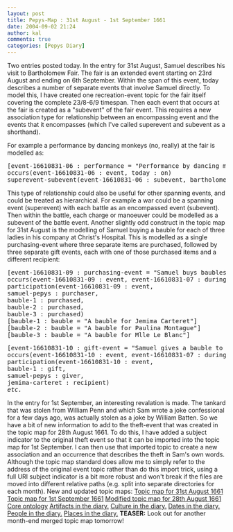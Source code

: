 ```yaml
---
layout: post
title: Pepys-Map : 31st August - 1st September 1661
date: 2004-09-02 21:24
author: kal
comments: true
categories: [Pepys Diary]
---
```

Two entries posted today.
In the entry for 31st August, Samuel describes his visit to Bartholomew Fair. The fair is an extended event starting on 23rd August and ending on 6th September. Within the span of this event, today describes a number of separate events that involve Samuel directly. To model this, I have created one recreation-event topic for the fair itself covering the complete 23/8-6/9 timespan. Then each event that occurs at the fair is created as a "subevent" of the fair event. This requires a new association type for relationship between an encompassing event and the events that it encompasses (which I've called superevent and subevent as a shorthand).

<!--more-->
For example a performance by dancing monkeys (no, really) at the fair is modelled as:
<pre>
[event-16610831-06 : performance = "Performance by dancing monkeys at Bartholomew Fair (31st August 1661)";"16610831-06"]
occurs(event-16610831-06 : event, today : on)
superevent-subevent(event-16610831-06 : subevent, bartholomew-fair : superevent)
</pre>
This type of relationship could also be useful for other spanning events, and could be treated as hierarchical. For example a war could be a spanning event (superevent) with each battle as an encompassed event (subevent). Then within the battle, each charge or manoeuver could be modelled as a subevent of the battle event.
Another slightly odd construct in the topic map for 31st August is the modelling of Samuel buying a bauble for each of three ladies in his company at Christ's Hospital. This is modelled as a single purchasing-event where three separate items are purchased, followed by three separate gift events, each with one of those purchased items and a different recipient:
<pre>
[event-16610831-09 : purchasing-event = "Samuel buys baubles for the ladies (31st August 1661)";"16610831-09"]
occurs(event-16610831-09 : event, event-16610831-07 : during)
participation(event-16610831-09 : event,
samuel-pepys : purchaser,
bauble-1 : purchased,
bauble-2 : purchased,
bauble-3 : purchased)
[bauble-1 : bauble = "A bauble for Jemima Carteret"]
[bauble-2 : bauble = "A bauble for Paulina Montague"]
[bauble-3 : bauble = "A bauble for Mlle Le Blanc"]</pre>
<pre>[event-16610831-10 : gift-event = "Samuel gives a bauble to Jemima Carteret (31st August 1661)";"16610831-10"]
occurs(event-16610831-10 : event, event-16610831-07 : during)
participation(event-16610831-10 : event,
bauble-1 : gift,
samuel-pepys : giver,
jemima-carteret : recipient)
<em>etc.</em>
</pre>
In the entry for 1st September, an interesting revalation is made. The tankard that was stolen from William Penn and which Sam wrote a joke confessional for a few days ago, was actually stolen as a joke by William Batten. So we have a bit of new information to add to the theft-event that was created in the topic map for 28th August 1661. To do this, I have added a subject indicator to the original theft event so that it can be imported into the topic map for 1st September. I can then use that imported topic to create a new association and an occurrence that describes the theft in Sam's own words. Although the topic map standard does allow me to simply refer to the address of the original event topic rather than do this import trick, using a full URI subject indicator is a bit more robust and won't break if the files are moved into different relative paths (e.g. split into separate directories for each month).
New and updated topic maps:
<a href="http://www.techquila.com/blog/archives/16610831.ltm">Topic map for 31st August 1661</a>
<a href="http://www.techquila.com/blog/archives/16610901.ltm">Topic map for 1st September 1661</a>
<a href="http://www.techquila.com/blog/archives/16610828.ltm">Modified topic map for 28th August 1661</a>
<a href="http://www.techquila.com/blog/archives/pepys-diary-ontology.ltm">Core ontology</a>
<a href="http://www.techquila.com/blog/archives/pepys-diary-artifacts.ltm">Artifacts in the diary.</a>
<a href="http://www.techquila.com/blog/archives/pepys-diary-culture.ltm">Culture in the diary.</a>
<a href="http://www.techquila.com/blog/archives/pepys-diary-dates.ltm">Dates in the diary.</a>
<a href="http://www.techquila.com/blog/archives/pepys-diary-people.ltm">People in the diary.</a>
<a href="http://www.techquila.com/blog/archives/pepys-diary-places.ltm">Places in the diary.</a>
<strong>TEASER:</strong> Look out for another month-end merged topic map tomorrow!

